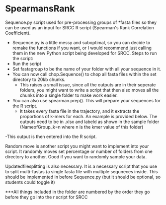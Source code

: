 # SpearmansRank
Sequence.py script used for pre-processing groups of *fasta files so they can be used as an input for SRCC R script (Spearman's Rank Correlation Coefficient). 
 - Sequence.py is a little messy and suboptimal, so you can decide to remake the functions if you want, or I would recommend just calling them in
   the new Python script being developed for SRCC. 
Steps to run the script: 
- Run the script 
- Set fastagroup to be the name of your folder with all your sequence in it. 
- You can now call chop.Sequence() to chop all fasta files within the set directory to 20kb chunks.
	- This raises a small issue, since all the outputs are in their seperate folders, 
	  you might want to write a script that then also moves all the chunks into a single folder to make work easier.
- You can also use spearman.prep(). This will prepare your sequences for the R script. 
	- It takes every fasta file in the trajectory, and it extracts the proportions of k-mers for each. An example is provided below. The outputs need to be in .xlsx
	 and labeld as shown in the sample folder (NameofGroup_k=n where n is the kmer value of this folder)

-This output is then entered into the R script.

Random move is another script you might want to implement into your script. It randomly moves  set percentage or number 
of folders from one directory to another. Good if you want to randomly sample your data. 

Updatedfilesplitting is also necessary. It is a necessary script that you use to split multi-fastas (a single fasta file with 
multiple sequneces inside. This should be implemented in before Sequence.py (but it should be optional, so students could toggle it)


***All things included in the folder are numbered by the order they go before they go into the r script for SRCC
